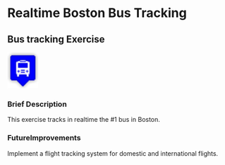 # Realtime Boston Bus Tracking
## Bus tracking Exercise 
<img src= "./images/blue.png" width='70'/>   

### Brief Description   
This exercise tracks in realtime the #1 bus in Boston.    

### FutureImprovements
Implement a flight tracking system for domestic and international flights.

